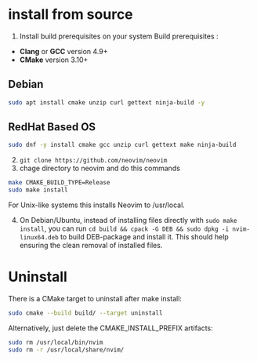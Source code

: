 # install from source
1. Install build prerequisites on your system
Build prerequisites : 
- **Clang** or **GCC** version 4.9+
- **CMake** version 3.10+

## Debian

```sh
sudo apt install cmake unzip curl gettext ninja-build -y
```
## RedHat Based OS

```sh
sudo dnf -y install cmake gcc unzip curl gettext make ninja-build
```
2. `git clone https://github.com/neovim/neovim`
3. chage directory to neovim and do this commands

```sh
make CMAKE_BUILD_TYPE=Release
sudo make install
```
For Unix-like systems this installs Neovim to /usr/local.

4. On Debian/Ubuntu, instead of installing files directly with `sudo make install`, you can run `cd build && cpack -G DEB && sudo dpkg -i nvim-linux64.deb` to build DEB-package and install it. This should help ensuring the clean removal of installed files.

# Uninstall

There is a CMake target to uninstall after make install:

```sh
sudo cmake --build build/ --target uninstall
```

Alternatively, just delete the CMAKE_INSTALL_PREFIX artifacts:

```sh
sudo rm /usr/local/bin/nvim
sudo rm -r /usr/local/share/nvim/
```
